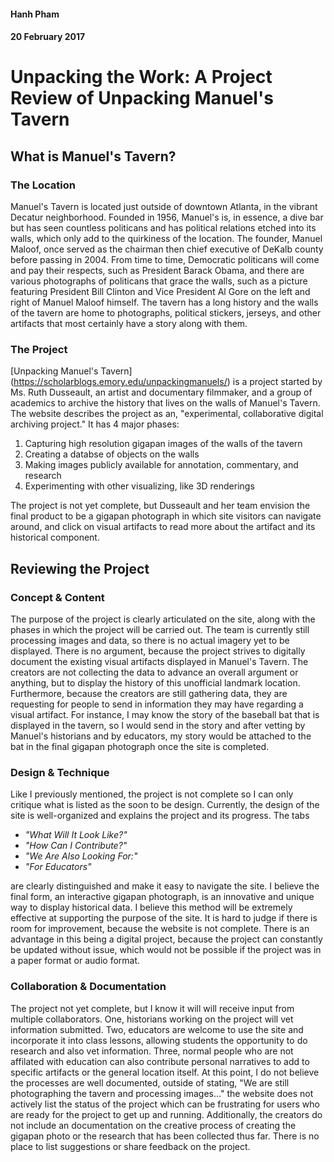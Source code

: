 #### Hanh Pham
#### 20 February 2017
# Unpacking the Work: A Project Review of Unpacking Manuel's Tavern

## What is Manuel's Tavern?
### The Location
Manuel's Tavern is located just outside of downtown Atlanta, in the vibrant Decatur neighborhood. Founded in 1956, Manuel's is, in essence, a dive bar but has seen countless politicans and has political relations etched into its walls, which only add to the quirkiness of the location. The founder, Manuel Maloof, once served as the chairman then chief executive of DeKalb county before passing in 2004. From time to time, Democratic politicans will come and pay their respects, such as President Barack Obama, and there are various photographs of politicans that grace the walls, such as a picture featuring President Bill Clinton and Vice President Al Gore on the left and right of Manuel Maloof himself. The tavern has a long history and the walls of the tavern are home to photographs, political stickers, jerseys, and other artifacts that most certainly have a story along with them. 
### The Project
[Unpacking Manuel's Tavern] (https://scholarblogs.emory.edu/unpackingmanuels/) is a project started by Ms. Ruth Dusseault, an artist and documentary filmmaker, and a group of academics to archive the history that lives on the walls of Manuel's Tavern. The website describes the project as an, "experimental, collaborative digital archiving project." It has 4 major phases:

1. Capturing high resolution gigapan images of the walls of the tavern
2. Creating a databse of objects on the walls
3. Making images publicly available for annotation, commentary, and research
4. Experimenting with other visualizing, like 3D renderings

The project is not yet complete, but Dusseault and her team envision the final product to be a gigapan photograph in which site visitors can navigate around, and click on visual artifacts to read more about the artifact and its historical component. 

## Reviewing the Project
### Concept & Content
The purpose of the project is clearly articulated on the site, along with the phases in which the project will be carried out. The team is currently still processing images and data, so there is no actual imagery yet to be displayed. There is no argument, because the project strives to digitally document the existing visual artifacts displayed in Manuel's Tavern. The creators are not collecting the data to advance an overall argument or anything, but to display the history of this unofficial landmark location. Furthermore, because the creators are still gathering data, they are requesting for people to send in information they may have regarding a visual artifact. For instance, I may know the story of the baseball bat that is displayed in the tavern, so I would send in the story and after vetting by Manuel's historians and by educators, my story would be attached to the bat in the final gigapan photograph once the site is completed. 
### Design & Technique
Like I previously mentioned, the project is not complete so I can only critique what is listed as the soon to be design. Currently, the design of the site is well-organized and explains the project and its progress. The tabs

* *"What Will It Look Like?"*
* *"How Can I Contribute?"* 
* *"We Are Also Looking For:"*
* *"For Educators"*

are clearly distinguished and make it easy to navigate the site. I believe the final form, an interactive gigapan photograph, is an innovative and unique way to display historical data. I believe this method will be extremely effective at supporting the purpose of the site. It is hard to judge if there is room for improvement, because the website is not complete. There is an advantage in this being a digital project, because the project can constantly be updated without issue, which would not be possible if the project was in a paper format or audio format. 
### Collaboration & Documentation
The project not yet complete, but I know it will will receive input from multiple collaborators. One, historians working on the project will vet information submitted. Two, educators are welcome to use the site and incorporate it into class lessons, allowing students the opportunity to do research and also vet information. Three, normal people who are not affilated with education can also contribute personal narratives to add to specific artifacts or the general location itself. At this point, I do not believe the processes are well documented, outside of stating, "We are still photographing the tavern and processing images..." the website does not actively list the status of the project which can be frustrating for users who are ready for the project to get up and running. Additionally, the creators do not include an documentation on the creative process of creating the gigapan photo or the research that has been collected thus far. There is no place to list suggestions or share feedback on the project. 
